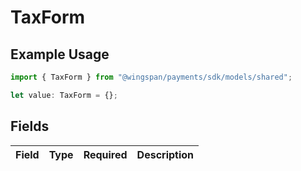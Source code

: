 # TaxForm

## Example Usage

```typescript
import { TaxForm } from "@wingspan/payments/sdk/models/shared";

let value: TaxForm = {};
```

## Fields

| Field       | Type        | Required    | Description |
| ----------- | ----------- | ----------- | ----------- |
